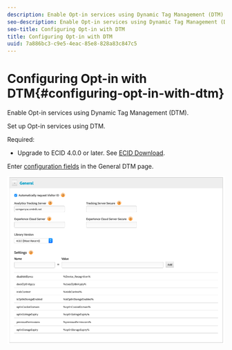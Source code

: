 ```yaml
---
description: Enable Opt-in services using Dynamic Tag Management (DTM).
seo-description: Enable Opt-in services using Dynamic Tag Management (DTM).
seo-title: Configuring Opt-in with DTM
title: Configuring Opt-in with DTM
uuid: 7a886bc3-c9e5-4eac-85e8-828a83c847c5
---
```


# Configuring Opt-in with DTM{#configuring-opt-in-with-dtm}

Enable Opt-in services using Dynamic Tag Management (DTM).

Set up Opt-in services using DTM.

Required:

* Upgrade to ECID 4.0.0 or later. See [ECID Download](https://github.com/Adobe-Marketing-Cloud/id-service/releases).

Enter [configuration fields](https://marketing.adobe.com/resources/help/en_US/mcvid/api.html ) in the General DTM page.

![](assets/DTM-example.png)
